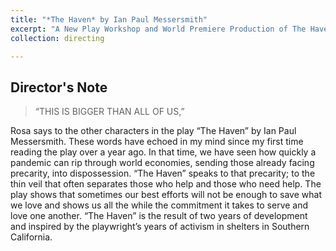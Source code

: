 ```yaml
---
title: "*The Haven* by Ian Paul Messersmith"
excerpt: "A New Play Workshop and World Premiere Production of The Haven by Ian Paul Messersmith<br/><img src='/images/thehavenposter.png'>"
collection: directing

---
```


Director's Note
---

>“THIS IS BIGGER THAN ALL OF US,” 

Rosa says to the other characters in the play “The Haven” by Ian Paul Messersmith. These words have echoed in my mind since my first time reading the play over a year ago. In that time, we have seen how quickly a pandemic can rip through world economies, sending those already facing precarity, into dispossession. “The Haven” speaks to that precarity; to the thin veil that often separates those who help and those who need help. The play shows that sometimes our best
efforts will not be enough to save what we love and shows us all the while the commitment it takes to serve and love one another. “The Haven” is the result of two years of development and inspired by the playwright’s years of activism in shelters in Southern California.
